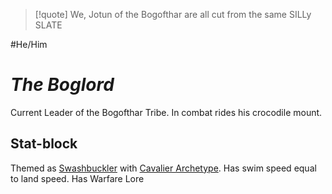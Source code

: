 > [!quote] We, Jotun of the Bogofthar are all cut from the same SILLy SLATE

#He/Him
# *The Boglord*
Current Leader of the Bogofthar Tribe.
In combat rides his crocodile mount.
## Stat-block
Themed as [Swashbuckler](https://2e.aonprd.com/Classes.aspx?ID=15) with [Cavalier Archetype](https://2e.aonprd.com/Archetypes.aspx?ID=53).
Has swim speed equal to land speed.
Has Warfare Lore